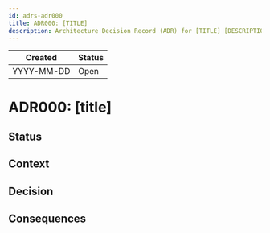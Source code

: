 ```yaml
---
id: adrs-adr000
title: ADR000: [TITLE]
description: Architecture Decision Record (ADR) for [TITLE] [DESCRIPTION]
---
```


| Created    | Status |
| ---------- | ------ |
| YYYY-MM-DD | Open   | <!-- Statuses can be of type Open or Agreed --> |

# ADR000: [title]

<!-- These documents have names that are short noun phrases. For example, "ADR001: Deployment on Ruby on Rails 3.0.10" or "ADR009: LDAP for Multitenant Integration" -->

## Status

<!-- A decision may be "proposed" if the project stakeholders haven't agreed with it yet, or "accepted" once it is agreed. If a later ADR changes or reverses a decision, it may be marked as "deprecated" or "superseded" with a reference to its replacement. -->

## Context

<!--
This section describes the forces at play, including technological, political, social, and project local. These forces are probably in tension, and should be called out as such. The language in this section is value-neutral. It is simply describing facts. -->

## Decision

<!-- This section describes our response to these forces. It is stated in full sentences, with active voice. "We will ..." -->

## Consequences

<!-- This section describes the resulting context, after applying the decision. All consequences should be listed here, not just the "positive" ones. A particular decision may have positive, negative, and neutral consequences, but all of them affect the team and project in the future. -->

<!-- This template is taken from a blog post by Michael Nygard http://thinkrelevance.com/blog/2011/11/15/documenting-architecture-decisions -->
